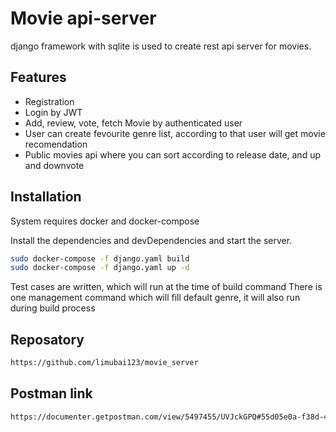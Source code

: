 # Movie api-server

django framework with sqlite is used to create rest api server for movies.
## Features

- Registration
- Login by JWT
- Add, review, vote, fetch Movie by authenticated user
- User can create fevourite genre list, according to that user will get movie recomendation
- Public movies api where you can sort according to release date, and up and downvote

## Installation

System requires docker and docker-compose

Install the dependencies and devDependencies and start the server.

```sh
sudo docker-compose -f django.yaml build
sudo docker-compose -f django.yaml up -d
```

Test cases are written,  which will run at the time of build command
There is one management command which will fill default genre, it will also run during build process

## Reposatory
```sh
https://github.com/limubai123/movie_server
```

## Postman link
```sh
https://documenter.getpostman.com/view/5497455/UVJckGPQ#55d05e0a-f38d-44aa-a728-851da9c3f495
```

